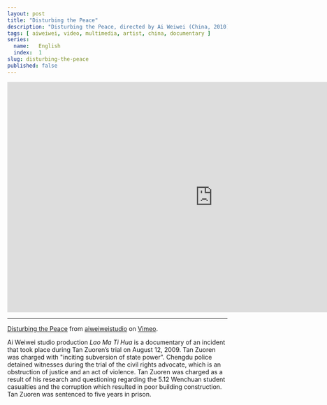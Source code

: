 ```yaml
---
layout: post
title: "Disturbing the Peace"
description: "Disturbing the Peace, directed by Ai Weiwei (China, 2010)."
tags: [ aiweiwei, video, multimedia, artist, china, documentary ]
series:
  name:   English
  index:  1
slug: disturbing-the-peace
published: false
---
```


&#x20;<iframe src="http://player.vimeo.com/video/42394199" width="940" height="528" frameborder="0"> </iframe>

- - -

[Disturbing the Peace](https://vimeo.com/weiweiweb/disturbing-the-piece) from [aiweiweistudio](https://vimeo.com/weiweiweb) on [Vimeo](http://vimeo.com).

Ai Weiwei studio production *Lao Ma Ti Hua* is a documentary of an incident that took place during Tan Zuoren’s trial on August 12, 2009. Tan Zuoren was charged with "inciting subversion of state power". Chengdu police detained witnesses during the trial of the civil rights advocate, which is an obstruction of justice and an act of violence. Tan Zuoren was charged as a result of his research and questioning regarding the 5.12 Wenchuan student casualties and the corruption which resulted in poor building construction. Tan Zuoren was sentenced to five years in prison.
